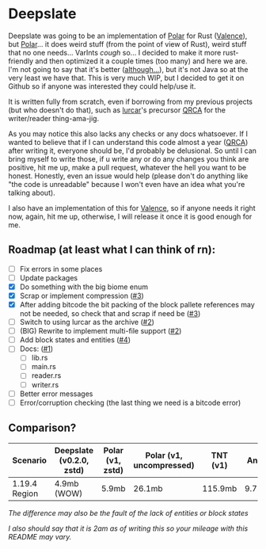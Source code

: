 # Deepslate

Deepslate was going to be an implementation of [Polar](https://github.com/hollow-cube/polar) for Rust ([Valence](https://github.com/valence-rs/valence)), but [Polar](https://github.com/hollow-cube/polar)... it does weird stuff (from the point of view of Rust), weird stuff that no one needs... VarInts *cough* so... I decided to make it more rust-friendly and then optimized it a couple times (too many) and here we are. I'm not going to say that it's better ([although...](#comparison)), but it's not Java so at the very least we have that. This is very much WIP, but I decided to get it on Github so if anyone was interested they could help/use it.

It is written fully from scratch, even if borrowing from my previous projects (but who doesn't do that), such as [lurcar](https://github.com/0skar16/lurcar)'s precursor [QRCA](https://github.com/0skar16/qrca) for the writer/reader thing-ama-jig.

As you may notice this also lacks any checks or any docs whatsoever. If I wanted to believe that if I can understand this code almost a year ([QRCA](https://github.com/0skar16/qrca)) after writing it, everyone should be, I'd probably be delusional. So until I can bring myself to write those, if u write any or do any changes you think are positive, hit me up, make a pull request, whatever the hell you want to be honest. Honestly, even an issue would help (please don't do anything like "the code is unreadable" because I won't even have an idea what you're talking about).

I also have an implementation of this for [Valence](https://github.com/valence-rs/valence), so if anyone needs it right now, again, hit me up, otherwise, I will release it once it is good enough for me.

## Roadmap (at least what I can think of rn):
- [ ] Fix errors in some places
- [ ] Update packages
- [x] Do something with the big biome enum 
- [x] Scrap or implement compression ([#3](https://github.com/0skar16/deepslate/issues/3))
- [x] After adding bitcode the bit packing of the block pallete references may not be needed, so check that and scrap if need be ([#3](https://github.com/0skar16/deepslate/issues/3))
- [ ] Switch to using lurcar as the archive ([#2](https://github.com/0skar16/deepslate/issues/2))
- [ ] (BIG) Rewrite to implement multi-file support ([#2](https://github.com/0skar16/deepslate/issues/2))
- [ ] Add block states and entities ([#4](https://github.com/0skar16/deepslate/issues/4))
- [ ] Docs: ([#1](https://github.com/0skar16/deepslate/issues/1))
    - [ ] lib.rs
    - [ ] main.rs
    - [ ] reader.rs
    - [ ] writer.rs
- [ ] Better error messages
- [ ] Error/corruption checking (the last thing we need is a bitcode error)

## Comparison?

| Scenario        | Deepslate (v0.2.0, zstd)         | Polar (v1, zstd) | Polar (v1, uncompressed) | TNT (v1) | Anvil |
|-----------------|----------------------------------|------------------|--------------------------|----------|-------|
| 1.19.4 Region   | 4.9mb (WOW)                      | 5.9mb            | 26.1mb                   | 115.9mb  | 9.7mb |

*The difference may also be the fault of the lack of entities or block states*

*I also should say that it is 2am as of writing this so your mileage with this README may vary.*

